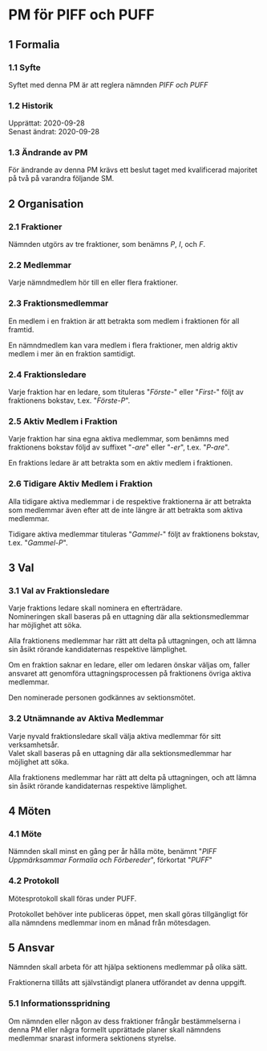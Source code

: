 # PM för PIFF och PUFF

## 1 Formalia

### 1.1 Syfte

Syftet med denna PM är att reglera nämnden *PIFF och PUFF*

### 1.2 Historik

Upprättat: 2020-09-28  
Senast ändrat: 2020-09-28

### 1.3 Ändrande av PM

För ändrande av denna PM krävs ett beslut taget med kvalificerad majoritet på två på varandra följande SM.

## 2 Organisation

### 2.1 Fraktioner

Nämnden utgörs av tre fraktioner, som benämns *P*, *I*, och *F*.

### 2.2 Medlemmar

Varje nämndmedlem hör till en eller flera fraktioner.

### 2.3 Fraktionsmedlemmar

En medlem i en fraktion är att betrakta som medlem i fraktionen för all framtid.

En nämndmedlem kan vara medlem i flera fraktioner, men aldrig aktiv medlem i mer än en fraktion samtidigt.

### 2.4 Fraktionsledare

Varje fraktion har en ledare, som tituleras "*Förste-*" eller "*First-*" följt av fraktionens bokstav, t.ex. "*Förste-P*".

### 2.5 Aktiv Medlem i Fraktion

Varje fraktion har sina egna aktiva medlemmar, som benämns med fraktionens bokstav följd av suffixet "*-are*" eller "*-er*", t.ex. "*P-are*".

En fraktions ledare är att betrakta som en aktiv medlem i fraktionen.

### 2.6 Tidigare Aktiv Medlem i Fraktion

Alla tidigare aktiva medlemmar i de respektive fraktionerna är att betrakta som medlemmar även efter att de inte längre är att betrakta som aktiva medlemmar.

Tidigare aktiva medlemmar tituleras "*Gammel-*" följt av fraktionens bokstav, t.ex. "*Gammel-P*".

## 3 Val

### 3.1 Val av Fraktionsledare

Varje fraktions ledare skall nominera en efterträdare.  
Nomineringen skall baseras på en uttagning där alla sektionsmedlemmar har möjlighet att söka.

Alla fraktionens medlemmar har rätt att delta på uttagningen, och att lämna sin åsikt rörande kandidaternas respektive lämplighet.

Om en fraktion saknar en ledare, eller om ledaren önskar väljas om, faller ansvaret att genomföra uttagningsprocessen på fraktionens övriga aktiva medlemmar.

Den nominerade personen godkännes av sektionsmötet.

### 3.2 Utnämnande av Aktiva Medlemmar

Varje nyvald fraktionsledare skall välja aktiva medlemmar för sitt verksamhetsår.  
Valet skall baseras på en uttagning där alla sektionsmedlemmar har möjlighet att söka.

Alla fraktionens medlemmar har rätt att delta på uttagningen, och att lämna sin åsikt rörande kandidaternas respektive lämplighet.

## 4 Möten

### 4.1 Möte

Nämnden skall minst en gång per år hålla möte, benämnt "*PIFF Uppmärksammar Formalia och Förbereder*", förkortat "*PUFF*"

### 4.2 Protokoll

Mötesprotokoll skall föras under PUFF.

Protokollet behöver inte publiceras öppet, men skall göras tillgängligt för alla nämndens medlemmar inom en månad från mötesdagen.

## 5 Ansvar

Nämnden skall arbeta för att hjälpa sektionens medlemmar på olika sätt.

Fraktionerna tillåts att självständigt planera utförandet av denna uppgift.

### 5.1 Informationsspridning

Om nämnden eller någon av dess fraktioner frångår bestämmelserna i denna PM eller några formellt upprättade planer skall nämndens medlemmar snarast informera sektionens styrelse.
